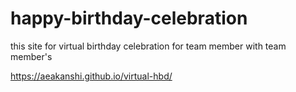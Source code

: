 # happy-birthday-celebration
this site for virtual birthday celebration for team member with team member's

https://aeakanshi.github.io/virtual-hbd/
